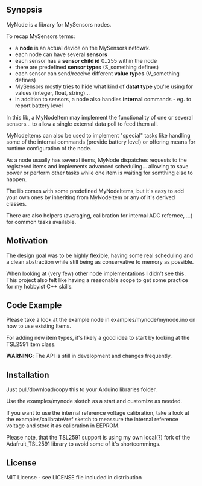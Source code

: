 ## Synopsis

MyNode is a library for MySensors nodes.

To recap MySensors terms:

* a **node** is an actual device on the MySensors netowrk.
* each node can have several **sensors**
* each sensor has a **sensor child id** 0..255 within the node
* there are predefined **sensor types** (S_something defines)
* each sensor can send/receive different **value types** (V_something defines)
* MySensors mostly tries to hide what kind of **datat type** you're using for values (integer, float, string)...
* in addition to sensors, a node also handles **internal** commands - eg. to report battery level

In this lib, a MyNodeItem may implement the functionality of one or
several sensors... to allow a single external data poll to feed them
all.

MyNodeItems can also be used to implement "special" tasks like handling
some of the internal commands (provide battery level) or offering means
for runtime configuration of the node.

As a node usually has several items, MyNode dispatches requests to the
registered items and implements advanced scheduling... allowing to save
power or perform other tasks while one item is waiting for somthing else
to happen.

The lib comes with some predefined MyNodeItems, but it's easy to add
your own ones by inheriting from MyNodeItem or any of it's derived
classes.

There are also helpers (averaging, calibration for internal ADC
refernce, ...) for common tasks available.

## Motivation

The design goal was to be highly flexible, having some real scheduling
and a clean abstraction while still being as conservative to memory as
possible.

When looking at (very few) other node implementations I didn't see this.
This project also felt like having a reasonable scope to get some
practice for my hobbyist C++ skills.

## Code Example

Please take a look at the example node in examples/mynode/mynode.ino on
how to use existing Items.

For adding new item types, it's likely a good idea to start by looking
at the TSL2591 item class.

**WARNING**: The API is still in development and changes frequently.

## Installation

Just pull/download/copy this to your Arduino libraries folder.

Use the examples/mynode sketch as a start and customize as needed.

If you want to use the internal reference voltage calibration, take a
look at the examples/calibrateVref sketch to meassure the internal
reference voltage and store it as calibration in EEPROM.

Please note, that the TSL2591 support is using my own local(?) fork of
the Adafruit_TSL2591 library to avoid some of it's shortcommings.

## License

MIT License - see LICENSE file included in distribution
